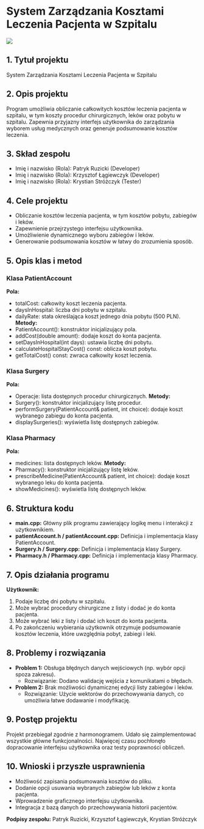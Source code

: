 # System Zarządzania Kosztami Leczenia Pacjenta w Szpitalu

<a href="https://onlinegdb.com/cYNUyzn6r" target="_blank"><img src="https://img.shields.io/badge/Check online-OnlineGDB-ED8B00?style=for-the-badge&logo=cplusplus&logoColor=white"></a>

## 1. Tytuł projektu
System Zarządzania Kosztami Leczenia Pacjenta w Szpitalu

## 2. Opis projektu
Program umożliwia obliczanie całkowitych kosztów leczenia pacjenta w szpitalu, w tym koszty procedur chirurgicznych, leków oraz pobytu w szpitalu. Zapewnia przyjazny interfejs użytkownika do zarządzania wyborem usług medycznych oraz generuje podsumowanie kosztów leczenia.

## 3. Skład zespołu
- Imię i nazwisko (Rola): Patryk Ruzicki (Developer) 
- Imię i nazwisko (Rola): Krzysztof Łągiewczyk (Developer) 
- Imię i nazwisko (Rola): Krystian Stróżczyk (Tester)

## 4. Cele projektu
- Obliczanie kosztów leczenia pacjenta, w tym kosztów pobytu, zabiegów i leków.
- Zapewnienie przejrzystego interfejsu użytkownika.
- Umożliwienie dynamicznego wyboru zabiegów i leków.
- Generowanie podsumowania kosztów w łatwy do zrozumienia sposób.

## 5. Opis klas i metod
### Klasa PatientAccount
**Pola:**
- totalCost: całkowity koszt leczenia pacjenta.
- daysInHospital: liczba dni pobytu w szpitalu.
- dailyRate: stała określająca koszt jednego dnia pobytu (500 PLN).
**Metody:**
- PatientAccount(): konstruktor inicjalizujący pola.
- addCost(double amount): dodaje koszt do konta pacjenta.
- setDaysInHospital(int days): ustawia liczbę dni pobytu.
- calculateHospitalStayCost() const: oblicza koszt pobytu.
- getTotalCost() const: zwraca całkowity koszt leczenia.

### Klasa Surgery
**Pola:**
- Operacje: lista dostępnych procedur chirurgicznych.
**Metody:**
- Surgery(): konstruktor inicjalizujący listę procedur.
- performSurgery(PatientAccount& patient, int choice): dodaje koszt wybranego zabiegu do konta pacjenta.
- displaySurgeries(): wyświetla listę dostępnych zabiegów.

### Klasa Pharmacy
**Pola:**
- medicines: lista dostępnych leków.
**Metody:**
- Pharmacy(): konstruktor inicjalizujący listę leków.
- prescribeMedicine(PatientAccount& patient, int choice): dodaje koszt wybranego leku do konta pacjenta.
- showMedicines(): wyświetla listę dostępnych leków.

## 6. Struktura kodu
- **main.cpp:** Główny plik programu zawierający logikę menu i interakcji z użytkownikiem.
- **patientAccount.h / patientAccount.cpp:** Definicja i implementacja klasy PatientAccount.
- **Surgery.h / Surgery.cpp:** Definicja i implementacja klasy Surgery.
- **Pharmacy.h / Pharmacy.cpp:** Definicja i implementacja klasy Pharmacy.

## 7. Opis działania programu
**Użytkownik:**
1. Podaje liczbę dni pobytu w szpitalu.
2. Może wybrać procedury chirurgiczne z listy i dodać je do konta pacjenta.
3. Może wybrać leki z listy i dodać ich koszt do konta pacjenta.
4. Po zakończeniu wybierania użytkownik otrzymuje podsumowanie kosztów leczenia, które uwzględnia pobyt, zabiegi i leki.

## 8. Problemy i rozwiązania
- **Problem 1:** Obsługa błędnych danych wejściowych (np. wybór opcji spoza zakresu). 
	- Rozwiązanie: Dodano walidację wejścia z komunikatami o błędach.
- **Problem 2:** Brak możliwości dynamicznej edycji listy zabiegów i leków. 
	- Rozwiązanie: Użycie wektorów do przechowywania danych, co umożliwia łatwe dodawanie i modyfikację.

## 9. Postęp projektu
Projekt przebiegał zgodnie z harmonogramem. Udało się zaimplementować wszystkie główne funkcjonalności. Najwięcej czasu pochłonęło dopracowanie interfejsu użytkownika oraz testy poprawności obliczeń.

## 10. Wnioski i przyszłe usprawnienia
- Możliwość zapisania podsumowania kosztów do pliku.
- Dodanie opcji usuwania wybranych zabiegów lub leków z konta pacjenta.
- Wprowadzenie graficznego interfejsu użytkownika.
- Integracja z bazą danych do przechowywania historii pacjentów.

**Podpisy zespołu:** Patryk Ruzicki, Krzysztof Łągiewczyk, Krystian Stróżczyk